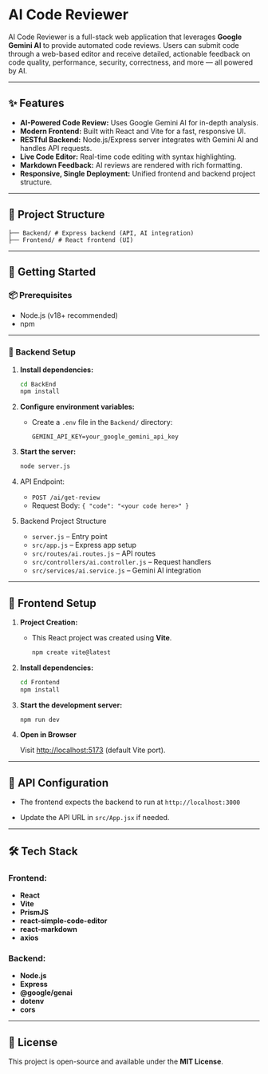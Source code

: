 # AI Code Reviewer

AI Code Reviewer is a full-stack web application that leverages **Google Gemini AI** to provide automated code reviews. Users can submit code through a web-based editor and receive detailed, actionable feedback on code quality, performance, security, correctness, and more — all powered by AI.

---

## ✨ Features

- **AI-Powered Code Review:** Uses Google Gemini AI for in-depth analysis.
- **Modern Frontend:** Built with React and Vite for a fast, responsive UI.
- **RESTful Backend:** Node.js/Express server integrates with Gemini AI and handles API requests.
- **Live Code Editor:** Real-time code editing with syntax highlighting.
- **Markdown Feedback:** AI reviews are rendered with rich formatting.
- **Responsive, Single Deployment:** Unified frontend and backend project structure.

---

## 📁 Project Structure

```
├── Backend/ # Express backend (API, AI integration)
├── Frontend/ # React frontend (UI)
```


---

## 🚀 Getting Started

### 📦 Prerequisites

- Node.js (v18+ recommended)
- npm

---

### 📌 Backend Setup

1. **Install dependencies:**
    ```sh
   cd BackEnd
   npm install
   ```
2. **Configure environment variables:**
   - Create a `.env` file in the `Backend/` directory:
     ```
     GEMINI_API_KEY=your_google_gemini_api_key
     ```

3. **Start the server:**
   ```sh
   node server.js
   ```
4. API Endpoint:

    - `POST /ai/get-review`
    - Request Body: `{ "code": "<your code here>" }`

5. Backend Project Structure

    - `server.js` – Entry point
    - `src/app.js` – Express app setup
    - `src/routes/ai.routes.js` – API routes
    - `src/controllers/ai.controller.js` – Request handlers
    - `src/services/ai.service.js` – Gemini AI integration
---

## 📌 Frontend Setup

1. **Project Creation:**

    - This React project was created using **Vite**.

        ```bash
        npm create vite@latest
        ```

2. **Install dependencies:**

    ```bash
    cd Frontend
    npm install
    ```
3. **Start the development server:**
    ```bash
    npm run dev
    ```
4. **Open in Browser**

    Visit [http://localhost:5173](http://localhost:5173) (default Vite port).



---

## 🔧 API Configuration

- The frontend expects the backend to run at `http://localhost:3000`

- Update the API URL in `src/App.jsx` if needed.

---

## 🛠️ Tech Stack

### **Frontend:**
- **React**
- **Vite**
- **PrismJS**
- **react-simple-code-editor**
- **react-markdown**
- **axios**

### **Backend:**
- **Node.js**
- **Express**
- **@google/genai**
- **dotenv**
- **cors**

---

## 📄 License

This project is open-source and available under the **MIT License**.


